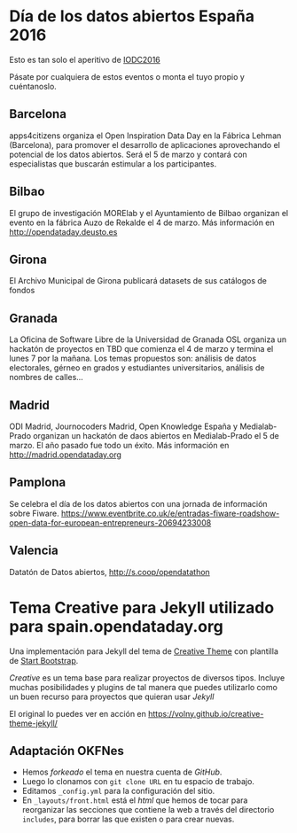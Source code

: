 # Día de los datos abiertos España 2016

Esto es tan solo el aperitivo de [IODC2016](http://opendatacon.org)

Pásate por cualquiera de estos eventos o monta el tuyo propio y cuéntanoslo.

## Barcelona

apps4citizens organiza el Open Inspiration Data Day en la Fábrica Lehman (Barcelona), para promover el desarrollo de aplicaciones aprovechando el potencial de los datos abiertos. Será el 5 de marzo y contará con especialistas que buscarán estimular a los participantes.
## Bilbao

El grupo de investigación MORElab y el Ayuntamiento de Bilbao organizan el evento en la fábrica Auzo de Rekalde el 4 de marzo. Más información en http://opendataday.deusto.es
## Girona

El Archivo Municipal de Girona publicará datasets de sus catálogos de fondos
## Granada

La Oficina de Software Libre de la Universidad de Granada OSL organiza un hackatón de proyectos en TBD que comienza el 4 de marzo y termina el lunes 7 por la mañana. Los temas propuestos son: análisis de datos electorales, gérneo en grados y estudiantes universitarios, análisis de nombres de calles...
## Madrid

ODI Madrid, Journocoders Madrid, Open Knowledge España y Medialab-Prado organizan un hackatón de daos abiertos en Medialab-Prado el 5 de marzo. El año pasado fue todo un éxito. Más información en http://madrid.opendataday.org
## Pamplona

Se celebra el día de los datos abiertos con una jornada de información sobre Fiware. https://www.eventbrite.co.uk/e/entradas-fiware-roadshow-open-data-for-european-entrepreneurs-20694233008
## Valencia

Datatón de Datos abiertos, http://s.coop/opendatathon

# Tema Creative para Jekyll utilizado para spain.opendataday.org

Una implementación para Jekyll del tema de [Creative Theme](http://startbootstrap.com/template-overviews/creative/) con plantilla de [Start Bootstrap](http://startbootstrap.com).

*Creative* es un tema base para realizar proyectos de diversos tipos. Incluye muchas posibilidades y plugins de tal manera que puedes utilizarlo como un buen recurso para proyectos que quieran usar *Jekyll*

El original lo puedes ver en acción en <https://volny.github.io/creative-theme-jekyll/>

## Adaptación OKFNes

- Hemos *forkeado* el tema en nuestra cuenta de *GitHub*.
- Luego lo clonamos con `git clone URL` en tu espacio de trabajo.
- Editamos `_config.yml` para la configuración del sitio.
- En `_layouts/front.html` está el *html* que hemos de tocar para reorganizar las secciones que contiene la web a través del directorio `includes`, para borrar las que existen o para crear nuevas.

